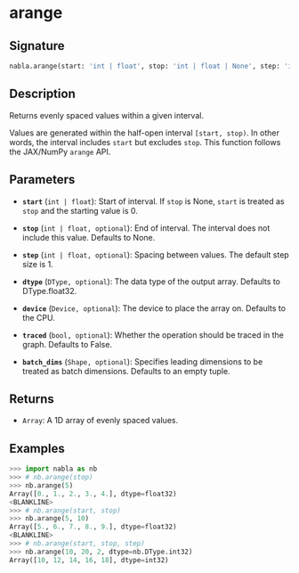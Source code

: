 # arange

## Signature

```python
nabla.arange(start: 'int | float', stop: 'int | float | None', step: 'int | float | None', dtype: 'DType', device: 'Device', traced: 'bool', batch_dims: 'Shape') -> 'Array'
```

## Description

Returns evenly spaced values within a given interval.

Values are generated within the half-open interval `[start, stop)`.
In other words, the interval includes `start` but excludes `stop`.
This function follows the JAX/NumPy `arange` API.

## Parameters

- **`start`** (`int | float`): Start of interval. If `stop` is None, `start` is treated as `stop` and the starting value is 0.

- **`stop`** (`int | float, optional`): End of interval. The interval does not include this value. Defaults to None.

- **`step`** (`int | float, optional`): Spacing between values. The default step size is 1.

- **`dtype`** (`DType, optional`): The data type of the output array. Defaults to DType.float32.

- **`device`** (`Device, optional`): The device to place the array on. Defaults to the CPU.

- **`traced`** (`bool, optional`): Whether the operation should be traced in the graph. Defaults to False.

- **`batch_dims`** (`Shape, optional`): Specifies leading dimensions to be treated as batch dimensions. Defaults to an empty tuple.

## Returns

- `Array`: A 1D array of evenly spaced values.

## Examples

```python
>>> import nabla as nb
>>> # nb.arange(stop)
>>> nb.arange(5)
Array([0., 1., 2., 3., 4.], dtype=float32)
<BLANKLINE>
>>> # nb.arange(start, stop)
>>> nb.arange(5, 10)
Array([5., 6., 7., 8., 9.], dtype=float32)
<BLANKLINE>
>>> # nb.arange(start, stop, step)
>>> nb.arange(10, 20, 2, dtype=nb.DType.int32)
Array([10, 12, 14, 16, 18], dtype=int32)
```
